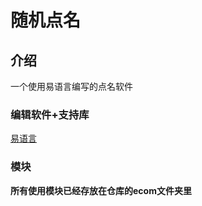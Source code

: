 # 随机点名

## 介绍
一个使用易语言编写的点名软件

### 编辑软件+支持库
[易语言](http://www.dywt.com.cn/)

### 模块
**所有使用模块已经存放在仓库的ecom文件夹里** 
